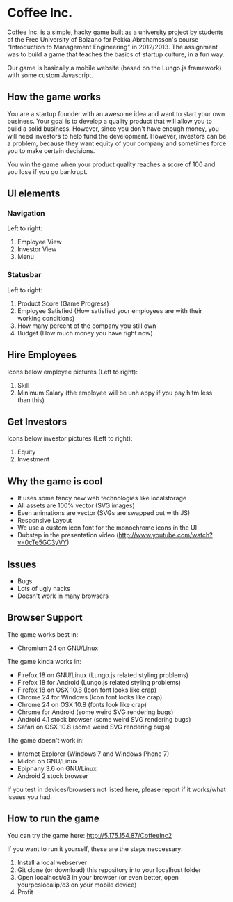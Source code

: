 Coffee Inc.
==========

Coffee Inc. is a simple, hacky game built as a university project by students of the Free University of Bolzano for Pekka Abrahamsson's course "Introduction to Management Engineering" in 2012/2013.
The assignment was to build a game that teaches the basics of startup culture, in a fun way.

Our game is basically a mobile website (based on the Lungo.js framework) with some custom Javascript.

## How the game works
You are a startup founder with an awesome idea and want to start your own business. Your goal is to develop a quality product that will allow you to build a solid business.
However, since you don't have enough money, you will need investors to help fund the development. However, investors can be a problem, because they want equity of your company and sometimes force you to make certain decisions.

You win the game when your product quality reaches a score of 100 and you lose if you go bankrupt.

## UI elements
### Navigation
Left to right:

1. Employee View
2. Investor View
3. Menu

### Statusbar
Left to right: 

1. Product Score (Game Progress)
2. Employee Satisfied (How satisfied your employees are with their working conditions)
3. How many percent of the company you still own
4. Budget (How much money you have right now)

## Hire Employees
Icons below employee pictures (Left to right):

1. Skill
2. Minimum Salary (the employee will be unh appy if you pay hitm less than this)

## Get Investors
Icons below investor pictures (Left to right):

1. Equity
2. Investment


## Why the game is cool
* It uses some fancy new web technologies like localstorage
* All assets are 100% vector (SVG images)
* Even animations are vector (SVGs are swapped out with JS)
* Responsive Layout
* We use a custom icon font for the monochrome icons in the UI
* Dubstep in the presentation video (http://www.youtube.com/watch?v=0cTe5GC3yVY)
 
## Issues 
* Bugs
* Lots of ugly hacks
* Doesn't work in many browsers

## Browser Support
The game works best in:
* Chromium 24 on GNU/Linux

The game kinda works in:
* Firefox 18 on GNU/Linux (Lungo.js related styling problems)
* Firefox 18 for Android (Lungo.js related styling problems)
* Firefox 18 on OSX 10.8 (Icon font looks like crap)
* Chrome 24 for Windows (Icon font looks like crap)
* Chrome 24 on OSX 10.8 (fonts look like crap)
* Chrome for Android (some weird SVG rendering bugs)
* Android 4.1 stock browser (some weird SVG rendering bugs)
* Safari on OSX 10.8 (some weird SVG rendering bugs)

The game doesn't work in:
* Internet Explorer (Windows 7 and Windows Phone 7)
* Midori on GNU/Linux
* Epiphany 3.6 on GNU/Linux
* Android 2 stock browser

If you test in devices/browsers not listed here, please report if it works/what issues you had.

## How to run the game
You can try the game here: http://5.175.154.87/CoffeeInc2

If you want to run it yourself, these are the steps neccessary:

1. Install a local webserver
2. Git clone (or download) this repository into your localhost folder
3. Open localhost/c3 in your browser (or even better, open yourpcslocalip/c3 on your mobile device)
4. Profit
